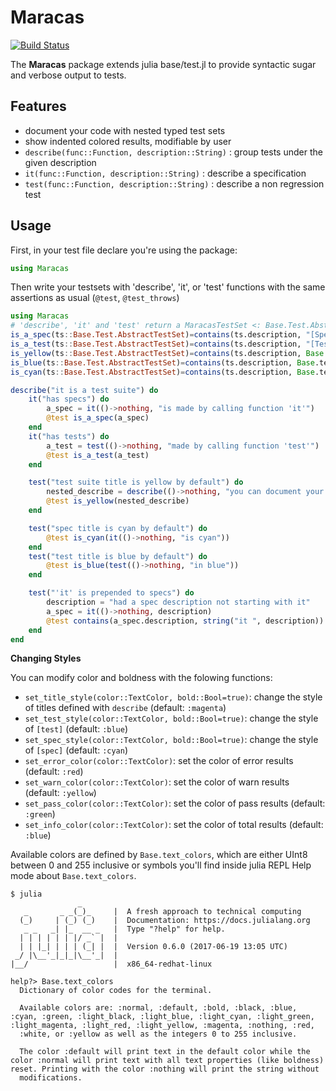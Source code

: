 # Maracas
[![Build Status](https://travis-ci.org/apieum/Maracas.jl.svg?branch=master)](https://travis-ci.org/apieum/Maracas.jl)

The **Maracas** package extends julia base/test.jl to provide syntactic sugar and verbose output to tests.

## Features

- document your code with nested typed test sets
- show indented colored results, modifiable by user
- `describe(func::Function, description::String)` : group tests under the given description
- `it(func::Function, description::String)` : describe a specification
- `test(func::Function, description::String)` : describe a non regression test


## Usage

First, in your test file declare you're using the package:

```julia
using Maracas
```

Then write your testsets with 'describe', 'it', or 'test' functions with the same assertions as usual (`@test`, `@test_throws`)

```julia
using Maracas
# 'describe', 'it' and 'test' return a MaracasTestSet <: Base.Test.AbstractTestSet
is_a_spec(ts::Base.Test.AbstractTestSet)=contains(ts.description, "[Spec]")
is_a_test(ts::Base.Test.AbstractTestSet)=contains(ts.description, "[Test]")
is_yellow(ts::Base.Test.AbstractTestSet)=contains(ts.description, Base.text_colors[:yellow])
is_blue(ts::Base.Test.AbstractTestSet)=contains(ts.description, Base.text_colors[:blue])
is_cyan(ts::Base.Test.AbstractTestSet)=contains(ts.description, Base.text_colors[:cyan])

describe("it is a test suite") do
    it("has specs") do
        a_spec = it(()->nothing, "is made by calling function 'it'")
        @test is_a_spec(a_spec)
    end
    it("has tests") do
        a_test = test(()->nothing, "made by calling function 'test'")
        @test is_a_test(a_test)
    end

    test("test suite title is yellow by default") do
        nested_describe = describe(()->nothing, "you can document your code with your tests")
        @test is_yellow(nested_describe)
    end

    test("spec title is cyan by default") do
        @test is_cyan(it(()->nothing, "is cyan"))
    end
    test("test title is blue by default") do
        @test is_blue(test(()->nothing, "in blue"))
    end

    test("'it' is prepended to specs") do
        description = "had a spec description not starting with it"
        a_spec = it(()->nothing, description)
        @test contains(a_spec.description, string("it ", description))
    end
end

```
**Changing Styles**

You can modify color and boldness with the folowing functions:

- `set_title_style(color::TextColor, bold::Bool=true)`: change the style of titles defined with `describe` (default: `:magenta`)
- `set_test_style(color::TextColor, bold::Bool=true)`:  change the style of `[test]`  (default: `:blue`)
- `set_spec_style(color::TextColor, bold::Bool=true)`: change the style of `[spec]`  (default: `:cyan`)
- `set_error_color(color::TextColor)`: set the color of error results  (default: `:red`)
- `set_warn_color(color::TextColor)`: set the color of warn results  (default: `:yellow`)
- `set_pass_color(color::TextColor)`: set the color of pass results  (default: `:green`)
- `set_info_color(color::TextColor)`: set the color of total results  (default: `:blue`)

Available colors are defined by `Base.text_colors`, which are either UInt8 between 0 and 255 inclusive or symbols you'll find inside julia REPL Help mode about `Base.text_colors`.


```
$ julia
               _
   _       _ _(_)_     |  A fresh approach to technical computing
  (_)     | (_) (_)    |  Documentation: https://docs.julialang.org
   _ _   _| |_  __ _   |  Type "?help" for help.
  | | | | | | |/ _` |  |
  | | |_| | | | (_| |  |  Version 0.6.0 (2017-06-19 13:05 UTC)
 _/ |\__'_|_|_|\__'_|  |
|__/                   |  x86_64-redhat-linux

help?> Base.text_colors
  Dictionary of color codes for the terminal.

  Available colors are: :normal, :default, :bold, :black, :blue, :cyan, :green, :light_black, :light_blue, :light_cyan, :light_green, :light_magenta, :light_red, :light_yellow, :magenta, :nothing, :red,
  :white, or :yellow as well as the integers 0 to 255 inclusive.

  The color :default will print text in the default color while the color :normal will print text with all text properties (like boldness) reset. Printing with the color :nothing will print the string without
  modifications.

```
